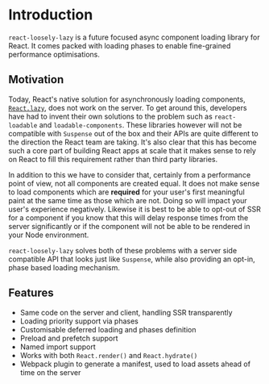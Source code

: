 # Introduction
`react-loosely-lazy` is a future focused async component loading library for React. It comes packed with loading phases to enable fine-grained performance optimisations.

## Motivation
Today, React's native solution for asynchronously loading components, [`React.lazy`](https://reactjs.org/docs/code-splitting.html#reactlazy), does not work on the server. To get around this, developers have had to invent their own solutions to the problem such as `react-loadable` and `loadable-components`. These libraries however will not be compatible with `Suspense` out of the box and their APIs are quite different to the direction the React team are taking. It's also clear that this has become such a core part of building React apps at scale that it makes sense to rely on React to fill this requirement rather than third party libraries.

In addition to this we have to consider that, certainly from a performance point of view, not all components are created equal. It does not make sense to load components which are **required** for your user's first meaningful paint at the same time as those which are not. Doing so will impact your user's experience negatively. Likewise it is best to be able to opt-out of SSR for a component if you know that this will delay response times from the server significantly or if the component will not be able to be rendered in your Node environment.

`react-loosely-lazy` solves both of these problems with a server side compatible API that looks just like `Suspense`, while also providing an opt-in, phase based loading mechanism.

## Features
* Same code on the server and client, handling SSR transparently
* Loading priority support via phases
* Customisable deferred loading and phases definition
* Preload and prefetch support
* Named import support
* Works with both `React.render()` and `React.hydrate()`
* Webpack plugin to generate a manifest, used to load assets ahead of time on the server
